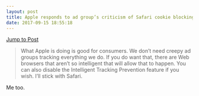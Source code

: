```yaml
---
layout: post
title: Apple responds to ad group’s criticism of Safari cookie blocking
date: 2017-09-15 18:55:18
---
```

[Jump to Post](http://www.loopinsight.com/2017/09/15/apple-responds-to-ad-groups-criticism-of-safari-cookie-blocking/?utm_source=loopinsight.com/twitter&utm_campaign=twitter&utm_medium=referral)

>What Apple is doing is good for consumers. We don’t need creepy ad groups tracking everything we do. If you do want that, there are Web browsers that aren’t so intelligent that will allow that to happen. You can also disable the Intelligent Tracking Prevention feature if you wish. I’ll stick with Safari.

Me too.